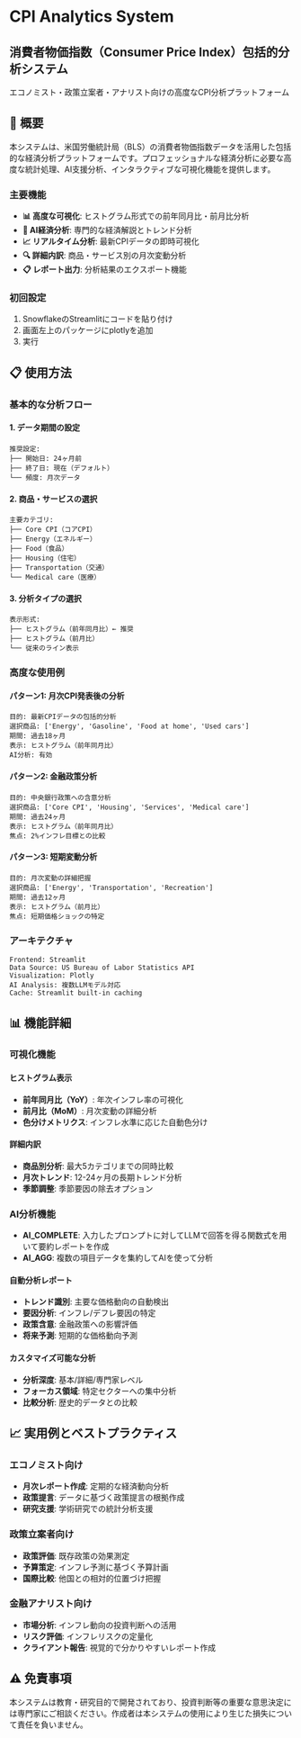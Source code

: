 # CPI Analytics System
## 消費者物価指数（Consumer Price Index）包括的分析システム

エコノミスト・政策立案者・アナリスト向けの高度なCPI分析プラットフォーム

## 🎯 概要

本システムは、米国労働統計局（BLS）の消費者物価指数データを活用した包括的な経済分析プラットフォームです。プロフェッショナルな経済分析に必要な高度な統計処理、AI支援分析、インタラクティブな可視化機能を提供します。

### 主要機能

- **📊 高度な可視化**: ヒストグラム形式での前年同月比・前月比分析
- **🤖 AI経済分析**: 専門的な経済解説とトレンド分析
- **📈 リアルタイム分析**: 最新CPIデータの即時可視化
- **🔍 詳細内訳**: 商品・サービス別の月次変動分析
- **📋 レポート出力**: 分析結果のエクスポート機能

### 初回設定

1. SnowflakeのStreamlitにコードを貼り付け
2. 画面左上のパッケージにplotlyを追加
3. 実行

## 📋 使用方法

### 基本的な分析フロー

#### 1. データ期間の設定
```
推奨設定:
├── 開始日: 24ヶ月前
├── 終了日: 現在（デフォルト）
└── 頻度: 月次データ
```

#### 2. 商品・サービスの選択
```
主要カテゴリ:
├── Core CPI（コアCPI）
├── Energy（エネルギー）
├── Food（食品）
├── Housing（住宅）
├── Transportation（交通）
└── Medical care（医療）
```

#### 3. 分析タイプの選択
```
表示形式:
├── ヒストグラム（前年同月比）← 推奨
├── ヒストグラム（前月比）
└── 従来のライン表示
```

### 高度な使用例

#### パターン1: 月次CPI発表後の分析
```
目的: 最新CPIデータの包括的分析
選択商品: ['Energy', 'Gasoline', 'Food at home', 'Used cars']
期間: 過去18ヶ月
表示: ヒストグラム（前年同月比）
AI分析: 有効
```

#### パターン2: 金融政策分析
```
目的: 中央銀行政策への含意分析
選択商品: ['Core CPI', 'Housing', 'Services', 'Medical care']
期間: 過去24ヶ月
表示: ヒストグラム（前年同月比）
焦点: 2%インフレ目標との比較
```

#### パターン3: 短期変動分析
```
目的: 月次変動の詳細把握
選択商品: ['Energy', 'Transportation', 'Recreation']
期間: 過去12ヶ月
表示: ヒストグラム（前月比）
焦点: 短期価格ショックの特定
```


### アーキテクチャ
```
Frontend: Streamlit
Data Source: US Bureau of Labor Statistics API
Visualization: Plotly
AI Analysis: 複数LLMモデル対応
Cache: Streamlit built-in caching
```

## 📊 機能詳細

### 可視化機能

#### ヒストグラム表示
- **前年同月比（YoY）**: 年次インフレ率の可視化
- **前月比（MoM）**: 月次変動の詳細分析
- **色分けメトリクス**: インフレ水準に応じた自動色分け

#### 詳細内訳
- **商品別分析**: 最大5カテゴリまでの同時比較
- **月次トレンド**: 12-24ヶ月の長期トレンド分析
- **季節調整**: 季節要因の除去オプション

### AI分析機能
- **AI_COMPLETE**: 入力したプロンプトに対してLLMで回答を得る関数式を用いて要約レポートを作成 
- **AI_AGG**: 複数の項目データを集約してAIを使って分析

#### 自動分析レポート
- **トレンド識別**: 主要な価格動向の自動検出
- **要因分析**: インフレ/デフレ要因の特定
- **政策含意**: 金融政策への影響評価
- **将来予測**: 短期的な価格動向予測

#### カスタマイズ可能な分析
- **分析深度**: 基本/詳細/専門家レベル
- **フォーカス領域**: 特定セクターへの集中分析
- **比較分析**: 歴史的データとの比較

## 📈 実用例とベストプラクティス

### エコノミスト向け
- **月次レポート作成**: 定期的な経済動向分析
- **政策提言**: データに基づく政策提言の根拠作成
- **研究支援**: 学術研究での統計分析支援

### 政策立案者向け
- **政策評価**: 既存政策の効果測定
- **予算策定**: インフレ予測に基づく予算計画
- **国際比較**: 他国との相対的位置づけ把握

### 金融アナリスト向け
- **市場分析**: インフレ動向の投資判断への活用
- **リスク評価**: インフレリスクの定量化
- **クライアント報告**: 視覚的で分かりやすいレポート作成

## ⚠️ 免責事項

本システムは教育・研究目的で開発されており、投資判断等の重要な意思決定には専門家にご相談ください。作成者は本システムの使用により生じた損失について責任を負いません。
